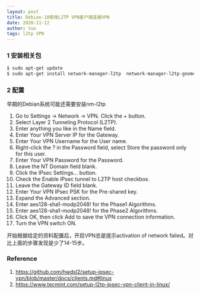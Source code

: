 ```yaml
---
layout: post
title: Debian-10使用L2TP VPN客户端连接VPN
date: 2020-11-12
author: tux
tags: l2tp VPN
---
```


### 1 安装相关包

```bash
$ sudo apt-get update
$ sudo apt-get install network-manager-l2tp  network-manager-l2tp-gnome
```

### 2 配置

早期的Debian系统可能还需要安装nm-l2tp

1. Go to Settings -> Network -> VPN. Click the + button.
2. Select Layer 2 Tunneling Protocol (L2TP).
3. Enter anything you like in the Name field.
4. Enter Your VPN Server IP for the Gateway.
5. Enter Your VPN Username for the User name.
6. Right-click the ? in the Password field, select Store the password only for this user.
7. Enter Your VPN Password for the Password.
8. Leave the NT Domain field blank.
9. Click the IPsec Settings... button.
10. Check the Enable IPsec tunnel to L2TP host checkbox.
11. Leave the Gateway ID field blank.
12. Enter Your VPN IPsec PSK for the Pre-shared key.
13. Expand the Advanced section.
14. Enter aes128-sha1-modp2048! for the Phase1 Algorithms.
15. Enter aes128-sha1-modp2048! for the Phase2 Algorithms.
16. Click OK, then click Add to save the VPN connection information.
17. Turn the VPN switch ON.

开始根据给定的资料配置后，开启VPN总是提示activation of network falied。对比上面的步骤发现是少了14-15步。

### Reference

1. https://github.com/hwdsl2/setup-ipsec-vpn/blob/master/docs/clients.md#linux
2. https://www.tecmint.com/setup-l2tp-ipsec-vpn-client-in-linux/
